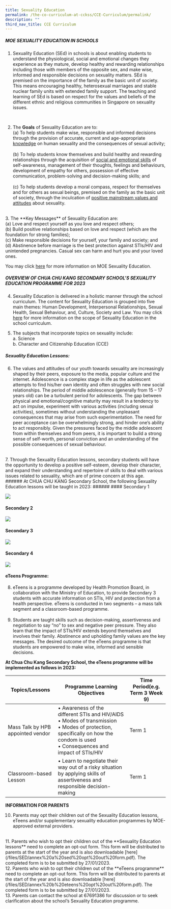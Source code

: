 ```yaml
---
title: Sexuality Education
permalink: /the-co-curriculum-at-cckss/CCE-Curriculum/permalink/
description: ""
third_nav_title: CCE Curriculum
---
```

##### MOE SEXUALITY EDUCATION IN SCHOOLS

1. Sexuality Education (SEd) in schools is about enabling students to understand the physiological, social and emotional changes they experience as they mature, develop healthy and rewarding relationships including those with members of the opposite sex, and make wise, informed and responsible decisions on sexuality matters. SEd is premised on the importance of the family as the basic unit of society. This means encouraging healthy, heterosexual marriages and stable nuclear family units with extended family support. The teaching and learning of SEd is based on respect for the values and beliefs of the different ethnic and religious communities in Singapore on sexuality issues.
<br>

2.	The **Goals** of Sexuality Education are to: 
<br>(a)	To help students make wise, responsible and informed decisions through the provision of accurate, current and age-appropriate <u>knowledge</u> on human sexuality and the consequences of sexual activity;
<br><br>(b)	To help students know themselves and build healthy and rewarding relationships through the acquisition of <u>social and emotional skills</u> of self-awareness, management of their thoughts, feelings and behaviours, development of empathy for others, possession of effective communication, problem-solving and decision-making skills; and
<br><br>(c)	To help students develop a moral compass, respect for themselves and for others as sexual beings, premised on the family as the basic unit of society, through the inculcation of <u>positive mainstream values and attitudes</u> about sexuality. 
<br>
3.	The **Key Messages** of Sexuality Education are:
<br>(a)	Love and respect yourself as you love and respect others;
<br>(b)	Build positive relationships based on love and respect (which are the foundation for strong families);
<br>(c)	Make responsible decisions for yourself, your family and society; and
<br>(d)	Abstinence before marriage is the best protection against STIs/HIV and unintended pregnancies. Casual sex can harm and hurt you and your loved ones.

You may click [here](https://go.gov.sg/moe-sexuality-education) for more information on MOE Sexuality Education. 


##### OVERVIEW OF CHUA CHU KANG SECONDARY SCHOOL’S SEXUALITY EDUCATION PROGRAMME FOR 2023

4.	Sexuality Education is delivered in a holistic manner through the school curriculum. The content for Sexuality Education is grouped into five main themes: Human Development, Interpersonal Relationships, Sexual Health, Sexual Behaviour, and, Culture, Society and Law. You may click [here](https://go.gov.sg/moe-sexuality-education-scope) for more information on the scope of Sexuality Education in the school curriculum.

5.	The subjects that incorporate topics on sexuality include: 
<br>a.	Science 
<br>b.	Character and Citizenship Education (CCE)


##### Sexuality Education Lessons: 

6.	The values and attitudes of our youth towards sexuality are increasingly shaped by their peers, exposure to the media, popular culture and the internet. Adolescence is a complex stage in life as the adolescent attempts to find his/her own identity and often struggles with new social relationships. The period of middle adolescence (generally from 15 – 17 years old) can be a turbulent period for adolescents. The gap between physical and emotional/cognitive maturity may result in a tendency to act on impulse, experiment with various activities (including sexual activities), sometimes without understanding the unpleasant consequences that may arise from such experimentation. The need for peer acceptance can be overwhelmingly strong, and hinder one’s ability to act responsibly.  Given the pressures faced by the middle adolescent from within themselves and from peers, it is important to build a strong sense of self-worth, personal conviction and an understanding of the possible consequences of sexual behaviour. 
<br>
7.	Through the Sexuality Education lessons, secondary students will have the opportunity to develop a positive self-esteem, develop their character, and expand their understanding and repertoire of skills to deal with various issues related to sexuality, which are of prime concern at this age. 
<br>
###### At CHUA CHU KANG Secondary School, the following Sexuality Education lessons will be taught in 2023:
###### 
#### Secondary 1

![](/images/The%20Co%20Curriculum%20At%20Cckss/CCE/Sec1_SeD.jpg)

#### Secondary 2
![](/images/The%20Co%20Curriculum%20At%20Cckss/CCE/Sec2_SeD.jpg)

#### Secondary 3
![](/images/The%20Co%20Curriculum%20At%20Cckss/CCE/Sec3_SeD.jpg)

#### Secondary 4
![](/images/The%20Co%20Curriculum%20At%20Cckss/CCE/Sec4_SeD.jpg)

#### eTeens Programme: 

8.	eTeens is a programme developed by Health Promotion Board, in collaboration with the Ministry of Education, to provide Secondary 3 students with accurate information on STIs, HIV and protection from a health perspective. eTeens is conducted in two segments – a mass talk segment and a classroom-based programme.
<br><br>
9.	Students are taught skills such as decision-making, assertiveness and negotiation to say “no” to sex and negative peer pressure. They also learn that the impact of STIs/HIV extends beyond themselves and involves their family. Abstinence and upholding family values are the key messages. The desired outcome of the eTeens programme is that students are empowered to make wise, informed and sensible decisions.

**At Chua Chu Kang Secondary School, the eTeens programme will be implemented as follows in 2023:**

|  Topics/Lessons		| Programme Learning Objectives 	| Time Period(e.g. Term 3 Week 9) 	|			
|---	|---	|---	| 
 |  Mass Talk by HPB appointed vendor | •	 Awareness of the different STIs and HIV/AIDS  <br> •	Modes of transmission<br>•	Modes of protection, specifically on how the condom is used <br>•	Consequences and impact of STIs/HIV | Term 1
|Classroom-based Lesson | •	Learn to negotiate their way out of a risky situation by applying skills of assertiveness and responsible decision-making | Term 1 
	
	
**INFORMATION FOR PARENTS**
	
10.	Parents may opt their children out of the Sexuality Education lessons, eTeens and/or supplementary sexuality education programmes by MOE-approved external providers. 
<br>
11.	Parents who wish to opt their children out of the **Sexuality Education lessons** need to complete an opt-out form. This form will be distributed to parents at the start of the year and is also downloadable [here](/files/SED/annex%20a%20sed%20opt%20out%20form.pdf). The completed form is to be submitted by 27/01/2023.
<br>
12.	Parents who wish to opt their children out of the **eTeens programme** need to complete an opt-out form. This form will be distributed to parents at the start of the year and is also downloadable [here](/files/SED/annex%20b%20eteens%20opt%20out%20form.pdf). The completed form is to be submitted by 27/01/2023.
<br>
13.	Parents can contact the school at 67691386 for discussion or to seek clarification about the school’s Sexuality Education programme.
	
